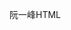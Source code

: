 <!--
 * @Author: tuyongtao1
 * @Date: 2023-07-06 12:58:10
 * @LastEditors: tuyongtao1
 * @LastEditTime: 2023-07-06 12:58:15
 * @Description: 
-->
阮一峰HTML